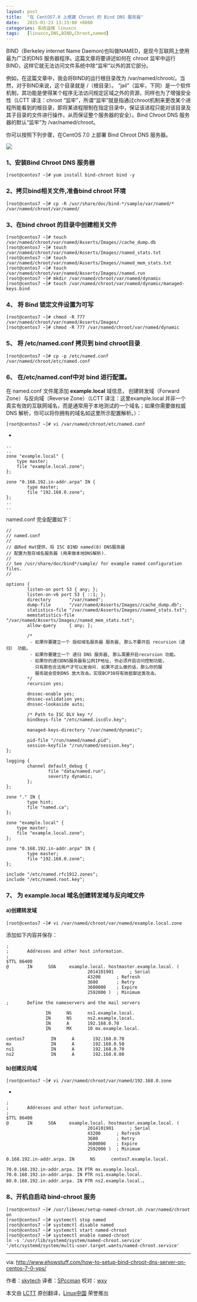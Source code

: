 ```yaml
---
layout: post
title:	"在 CentOS7.0 上搭建 Chroot 的 Bind DNS 服务器"
date:	2015-01-23 13:33:00 +0800 
categories:	系统运维 linuxcn 
tags:	[linuxcn,DNS,BIND,Chroot,named]
---
```



BIND（Berkeley internet Name Daemon)也叫做NAMED，是现今互联网上使用最为广泛的DNS 服务器程序。这篇文章将要讲述如何在 chroot 监牢中运行 BIND，这样它就无法访问文件系统中除“监牢”以外的其它部分。


例如，在这篇文章中，我会将BIND的运行根目录改为 /var/named/chroot/。当然，对于BIND来说，这个目录就是 /（根目录）。 “jail”（监牢，下同）是一个软件机制，其功能是使得某个程序无法访问规定区域之外的资源，同样也为了增强安全性（LCTT 译注：chroot “监牢”，所谓“监牢”就是指通过chroot机制来更改某个进程所能看到的根目录，即将某进程限制在指定目录中，保证该进程只能对该目录及其子目录的文件进行操作，从而保证整个服务器的安全）。Bind Chroot DNS 服务器的默认“监牢”为 /var/named/chroot。


你可以按照下列步骤，在CentOS 7.0 上部署 Bind Chroot DNS 服务器。


![](/Asserts/Images//attachment/album/201501/22/214634ey75e65qmhz4h764.jpg)


### 1、安装Bind Chroot DNS 服务器



```
[root@centos7 ~]# yum install bind-chroot bind -y

```

### 2、拷贝bind相关文件,准备bind chroot 环境



```
[root@centos7 ~]# cp -R /usr/share/doc/bind-*/sample/var/named/* /var/named/chroot/var/named/

```

### 3、在bind chroot 的目录中创建相关文件



```
[root@centos7 ~]# touch /var/named/chroot/var/named/Asserts/Images//cache_dump.db
[root@centos7 ~]# touch /var/named/chroot/var/named/Asserts/Images//named_stats.txt
[root@centos7 ~]# touch /var/named/chroot/var/named/Asserts/Images//named_mem_stats.txt
[root@centos7 ~]# touch /var/named/chroot/var/named/Asserts/Images//named.run
[root@centos7 ~]# mkdir /var/named/chroot/var/named/dynamic
[root@centos7 ~]# touch /var/named/chroot/var/named/dynamic/managed-keys.bind

```

### 4、 将 Bind 锁定文件设置为可写



```
[root@centos7 ~]# chmod -R 777 /var/named/chroot/var/named/Asserts/Images/
[root@centos7 ~]# chmod -R 777 /var/named/chroot/var/named/dynamic

```

### 5、 将 /etc/named.conf 拷贝到 bind chroot目录



```
[root@centos7 ~]# cp -p /etc/named.conf /var/named/chroot/etc/named.conf

```

### 6、 在/etc/named.conf中对 bind 进行配置。


在 named.conf 文件尾添加 **example.local** 域信息， 创建转发域（Forward Zone）与反向域（Reverse Zone）（LCTT 译注：这里example.local 并非一个真实有效的互联网域名，而是通常用于本地测试的一个域名；如果你需要做权威 DNS 解析，你可以将你拥有的域名如这里所示配置解析。）：



```
[root@centos7 ~]# vi /var/named/chroot/etc/named.conf

```

 -



```
..
..
zone "example.local" {
    type master;
    file "example.local.zone";
};

zone "0.168.192.in-addr.arpa" IN {
        type master;
        file "192.168.0.zone";
};
..
..

```

named.conf 完全配置如下：



```
//
// named.conf
//
// 由Red Hat提供，将 ISC BIND named(8) DNS服务器 
// 配置为暂存域名服务器 (用来做本地DNS解析).
//
// See /usr/share/doc/bind*/sample/ for example named configuration files.
//

options {
        listen-on port 53 { any; };
        listen-on-v6 port 53 { ::1; };
        directory       "/var/named";
        dump-file       "/var/named/Asserts/Images//cache_dump.db";
        statistics-file "/var/named/Asserts/Images//named_stats.txt";
        memstatistics-file "/var/named/Asserts/Images//named_mem_stats.txt";
        allow-query     { any; };

        /*
         - 如果你要建立一个 授权域名服务器 服务器, 那么不要开启 recursion（递归） 功能。
         - 如果你要建立一个 递归 DNS 服务器, 那么需要开启recursion 功能。
         - 如果你的递归DNS服务器有公网IP地址, 你必须开启访问控制功能，
           只有那些合法用户才可以发询问. 如果不这么做的话，那么你的服
           服务就会受到DNS 放大攻击。实现BCP38将有效抵御这类攻击。
        */
        recursion yes;

        dnssec-enable yes;
        dnssec-validation yes;
        dnssec-lookaside auto;

        /* Path to ISC DLV key */
        bindkeys-file "/etc/named.iscdlv.key";

        managed-keys-directory "/var/named/dynamic";

        pid-file "/run/named/named.pid";
        session-keyfile "/run/named/session.key";
};

logging {
        channel default_debug {
                file "data/named.run";
                severity dynamic;
        };
};

zone "." IN {
        type hint;
        file "named.ca";
};

zone "example.local" {
    type master;
    file "example.local.zone";
};

zone "0.168.192.in-addr.arpa" IN {
        type master;
        file "192.168.0.zone";
};

include "/etc/named.rfc1912.zones";
include "/etc/named.root.key";

```

### 7、 为 example.local 域名创建转发域与反向域文件


#### a)创建转发域



```
[root@centos7 ~]# vi /var/named/chroot/var/named/example.local.zone

```

添加如下内容并保存：



```
;
;       Addresses and other host information.
;
$TTL 86400
@       IN      SOA     example.local. hostmaster.example.local. (
                               2014101901      ; Serial
                               43200      ; Refresh
                               3600       ; Retry
                               3600000    ; Expire
                               2592000 )  ; Minimum

;       Define the nameservers and the mail servers

               IN      NS      ns1.example.local.
               IN      NS      ns2.example.local.
               IN      A       192.168.0.70
               IN      MX      10 mx.example.local.

centos7          IN      A       192.168.0.70
mx               IN      A       192.168.0.50
ns1              IN      A       192.168.0.70
ns2              IN      A       192.168.0.80

```

#### b)创建反向域



```
[root@centos7 ~]# vi /var/named/chroot/var/named/192.168.0.zone

```

 -



```
;
;       Addresses and other host information.
;
$TTL 86400
@       IN      SOA     example.local. hostmaster.example.local. (
                               2014101901      ; Serial
                               43200      ; Refresh
                               3600       ; Retry
                               3600000    ; Expire
                               2592000 )  ; Minimum

0.168.192.in-addr.arpa. IN      NS      centos7.example.local.

70.0.168.192.in-addr.arpa. IN PTR mx.example.local.
70.0.168.192.in-addr.arpa. IN PTR ns1.example.local.
80.0.168.192.in-addr.arpa. IN PTR ns2.example.local.。

```

### 8、开机自启动 bind-chroot 服务



```
[root@centos7 ~]# /usr/libexec/setup-named-chroot.sh /var/named/chroot on
[root@centos7 ~]# systemctl stop named
[root@centos7 ~]# systemctl disable named
[root@centos7 ~]# systemctl start named-chroot
[root@centos7 ~]# systemctl enable named-chroot
ln -s '/usr/lib/systemd/system/named-chroot.service' '/etc/systemd/system/multi-user.target.wants/named-chroot.service'
```



---


via: <http://www.ehowstuff.com/how-to-setup-bind-chroot-dns-server-on-centos-7-0-vps/>


作者：[skytech](http://www.ehowstuff.com/author/mhstar/) 译者：[SPccman](https://github.com/SPccman) 校对：[wxy](https://github.com/wxy)


本文由 [LCTT](https://github.com/LCTT/TranslateProject) 原创翻译，[Linux中国](http://linux.cn/) 荣誉推出
